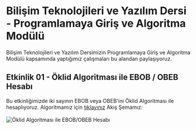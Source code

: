 # Bilişim Teknolojileri ve Yazılım Dersi - Programlamaya Giriş ve Algoritma Modülü
Bilişim Teknolojileri ve Yazılım Dersimizin Programlamaya Giriş ve Algoritma Modülü kapsamında yaptığımız çalışmaları bu alandan paylaşıyoruz.

## Etkinlik 01 - Öklid Algoritması ile EBOB / OBEB Hesabı
Bu etkinliğimizde iki sayının EBOB veya OBEB'ini Öklid Algoritması ile hesaplıyoruz.
Algoritmamız için [tıklayınız](https://github.com/Goktugsargin/BTY2028_PGA/blob/main/%C4%B0ki%20say%C4%B1n%C4%B1n%20ebobunu%20%C3%B6kild%20algoritmas%C4%B1%20ile%20bulma.txt)
Akış Şemamız:<br><br>
![Öklid Algoritması ile EBOB/OBEB Hesabı](https://github.com/Goktugsargin/BTY2028_PGA/blob/main/iki%20say%C4%B1n%C4%B1n%20ebobunu%20hesaplama.jpg)
